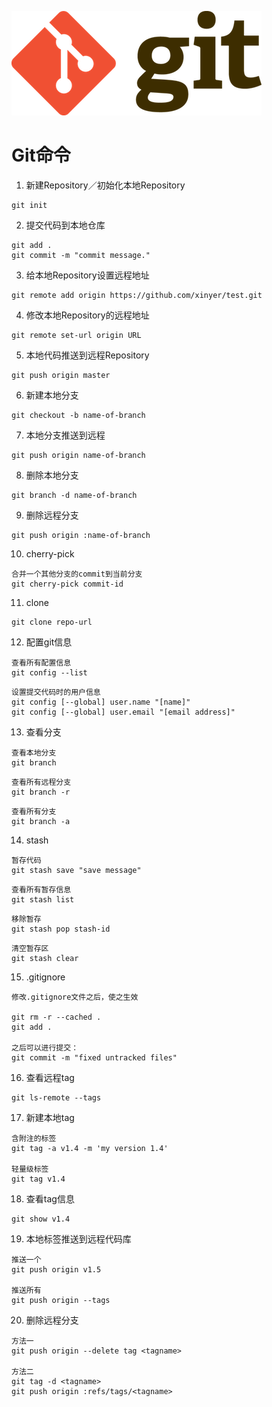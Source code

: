 ![](images/git.png)

# Git命令

1. 新建Repository／初始化本地Repository

  ```
  git init
  ```

2. 提交代码到本地仓库

  ```
  git add .
  git commit -m "commit message."
  ```

3. 给本地Repository设置远程地址

  ```
  git remote add origin https://github.com/xinyer/test.git
  ```

4. 修改本地Repository的远程地址

  ```
  git remote set-url origin URL
  ```

5. 本地代码推送到远程Repository

  ```
  git push origin master
  ```

6. 新建本地分支

  ```
  git checkout -b name-of-branch
  ```

7. 本地分支推送到远程

  ```
  git push origin name-of-branch
  ```

8. 删除本地分支

  ```
  git branch -d name-of-branch
  ```

9. 删除远程分支

  ```
  git push origin :name-of-branch
  ```

10. cherry-pick

  ```
  合并一个其他分支的commit到当前分支
  git cherry-pick commit-id
  ```

11. clone

  ```
  git clone repo-url
  ```

12. 配置git信息

  ```
  查看所有配置信息
  git config --list
  ```

  ```
  设置提交代码时的用户信息
  git config [--global] user.name "[name]"
  git config [--global] user.email "[email address]"
  ```

13. 查看分支

  ```
  查看本地分支
  git branch
  ```

  ```
  查看所有远程分支
  git branch -r
  ```

  ```
  查看所有分支
  git branch -a
  ```

14. stash

  ```
  暂存代码
  git stash save "save message"
  ```

  ```
  查看所有暂存信息
  git stash list
  ```

  ```
  移除暂存
  git stash pop stash-id
  ```

  ```
  清空暂存区
  git stash clear
  ```

15. .gitignore

  ```
  修改.gitignore文件之后，使之生效

  git rm -r --cached .
  git add .

  之后可以进行提交：
  git commit -m "fixed untracked files"
  ```

16. 查看远程tag

  ```
  git ls-remote --tags
  ```

17. 新建本地tag

  ```
  含附注的标签
  git tag -a v1.4 -m 'my version 1.4'

  轻量级标签
  git tag v1.4
  ```

18. 查看tag信息

  ```
  git show v1.4
  ```

19. 本地标签推送到远程代码库

  ```
  推送一个
  git push origin v1.5

  推送所有
  git push origin --tags
  ```

20. 删除远程分支

  ```
  方法一
  git push origin --delete tag <tagname>

  方法二
  git tag -d <tagname>
  git push origin :refs/tags/<tagname>
  ```
